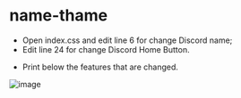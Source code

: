 # name-thame
* Open index.css and edit line 6 for change Discord name;
* Edit line 24 for change Discord Home Button.
+ Print below the features that are changed.

 ![image](https://cdn.discordapp.com/attachments/551756327798439947/796049416012169256/Screenshot_1.png)
